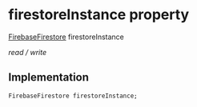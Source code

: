 


# firestoreInstance property






[FirebaseFirestore](https://pub.dev/documentation/cloud_firestore/2.5.4/cloud_firestore/FirebaseFirestore-class.html) firestoreInstance
  
_read / write_






## Implementation

```dart
FirebaseFirestore firestoreInstance;


```







